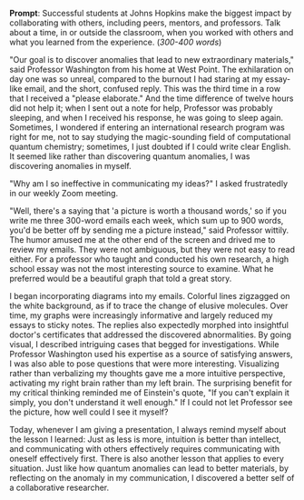 __Prompt__: Successful students at Johns Hopkins make the biggest impact by collaborating with others, including peers, mentors, and professors. Talk about a time, in or outside the classroom, when you worked with others and what you learned from the experience. (_300-400 words_)

"Our goal is to discover anomalies that lead to new extraordinary materials," said Professor Washington from his home at West Point. The exhilaration on day one was so unreal, compared to the burnout I had staring at my essay-like email, and the short, confused reply. This was the third time in a row that I received a "please elaborate." And the time difference of twelve hours did not help it; when I sent out a note for help, Professor was probably sleeping, and when I received his response, he was going to sleep again. Sometimes, I wondered if entering an international research program was right for me, not to say studying the magic-sounding field of computational quantum chemistry; sometimes, I just doubted if I could write clear English. It seemed like rather than discovering quantum anomalies, I was discovering anomalies in myself.

"Why am I so ineffective in communicating my ideas?" I asked frustratedly in our weekly Zoom meeting.

"Well, there's a saying that 'a picture is worth a thousand words,' so if you write me three 300-word emails each week, which sum up to 900 words, you'd be better off by sending me a picture instead," said Professor wittily. The humor amused me at the other end of the screen and drived me to review my emails. They were not ambiguous, but they were not easy to read either. For a professor who taught and conducted his own research, a high school essay was not the most interesting source to examine. What he preferred would be a beautiful graph that told a great story.

I began incorporating diagrams into my emails. Colorful lines zigzagged on the white background, as if to trace the change of elusive molecules. Over time, my graphs were increasingly informative and largely reduced my essays to sticky notes. The replies also expectedly morphed into insightful doctor's certificates that addressed the discovered abnormalities. By going visual, I described intriguing cases that begged for investigations. While Professor Washington used his expertise as a source of satisfying answers, I was also able to pose questions that were more interesting. Visualizing rather than verbalizing my thoughts gave me a more intuitive perspective, activating my right brain rather than my left brain. The surprising benefit for my critical thinking reminded me of Einstein's quote, "If you can't explain it simply, you don't understand it well enough." If I could not let Professor see the picture, how well could I see it myself?

Today, whenever I am giving a presentation, I always remind myself about the lesson I learned: Just as less is more, intuition is better than intellect, and communicating with others effectively requires communicating with oneself effectively first. There is also another lesson that applies to every situation. Just like how quantum anomalies can lead to better materials, by reflecting on the anomaly in my communication, I discovered a better self of a collaborative researcher.